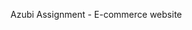 Azubi Assignment - E-commerce website

<!---
nyakuamoah/nyakuamoah is a ✨ special ✨ repository because its `README.md` (this file) appears on your GitHub profile.
You can click the Preview link to take a look at your changes.
--->
